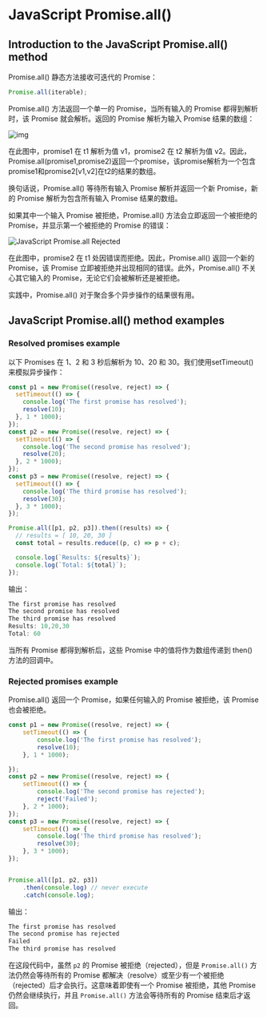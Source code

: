 # JavaScript Promise.all()

## Introduction to the JavaScript Promise.all() method

Promise.all() 静态方法接收可迭代的 Promise：

```js
Promise.all(iterable);
```

Promise.all() 方法返回一个单一的 Promise，当所有输入的 Promise 都得到解析时，该 Promise 就会解析。返回的 Promise 解析为输入 Promise 结果的数组：

![img](https://www.javascripttutorial.net/wp-content/uploads/2022/02/JavaScript-Promise.all-Fulfilled-1.svg)

在此图中，promise1 在 t1 解析为值 v1，promise2 在 t2 解析为值 v2。因此，Promise.all(promise1,promise2)返回一个promise，该promise解析为一个包含promise1和promise2[v1,v2]在t2的结果的数组。

换句话说，Promise.all() 等待所有输入 Promise 解析并返回一个新 Promise，新的 Promise 解析为包含所有输入 Promise 结果的数组。

如果其中一个输入 Promise 被拒绝，Promise.all() 方法会立即返回一个被拒绝的 Promise，并显示第一个被拒绝的 Promise 的错误：

![JavaScript Promise.all Rejected](https://www.javascripttutorial.net/wp-content/uploads/2022/02/JavaScript-Promise.all-Rejected.svg)

在此图中，promise2 在 t1 处因错误而拒绝。因此，Promise.all() 返回一个新的 Promise，该 Promise 立即被拒绝并出现相同的错误。此外，Promise.all() 不关心其它输入的 Promise，无论它们会被解析还是被拒绝。

实践中，Promise.all() 对于聚合多个异步操作的结果很有用。

## JavaScript Promise.all() method examples

### Resolved promises example

以下 Promises 在 1、2 和 3 秒后解析为 10、20 和 30。我们使用setTimeout()来模拟异步操作：

```js
const p1 = new Promise((resolve, reject) => {
  setTimeout(() => {
    console.log('The first promise has resolved');
    resolve(10);
  }, 1 * 1000);
});
const p2 = new Promise((resolve, reject) => {
  setTimeout(() => {
    console.log('The second promise has resolved');
    resolve(20);
  }, 2 * 1000);
});
const p3 = new Promise((resolve, reject) => {
  setTimeout(() => {
    console.log('The third promise has resolved');
    resolve(30);
  }, 3 * 1000);
});

Promise.all([p1, p2, p3]).then((results) => {
  // results = [ 10, 20, 30 ]
  const total = results.reduce((p, c) => p + c);

  console.log(`Results: ${results}`);
  console.log(`Total: ${total}`);
});
```

输出：

```js
The first promise has resolved
The second promise has resolved
The third promise has resolved
Results: 10,20,30
Total: 60
```

当所有 Promise 都得到解析后，这些 Promise 中的值将作为数组传递到 then() 方法的回调中。

### Rejected promises example

Promise.all() 返回一个 Promise，如果任何输入的 Promise 被拒绝，该 Promise 也会被拒绝。

```js
const p1 = new Promise((resolve, reject) => {
    setTimeout(() => {
        console.log('The first promise has resolved');
        resolve(10);
    }, 1 * 1000);

});
const p2 = new Promise((resolve, reject) => {
    setTimeout(() => {
        console.log('The second promise has rejected');
        reject('Failed');
    }, 2 * 1000);
});
const p3 = new Promise((resolve, reject) => {
    setTimeout(() => {
        console.log('The third promise has resolved');
        resolve(30);
    }, 3 * 1000);
});


Promise.all([p1, p2, p3])
    .then(console.log) // never execute
    .catch(console.log);
```

输出：

```js
The first promise has resolved
The second promise has rejected
Failed
The third promise has resolved
```

在这段代码中，虽然 `p2` 的 Promise 被拒绝（rejected），但是 `Promise.all()` 方法仍然会等待所有的 Promise 都解决（resolve）或至少有一个被拒绝（rejected）后才会执行。这意味着即使有一个 Promise 被拒绝，其他 Promise 仍然会继续执行，并且 `Promise.all()` 方法会等待所有的 Promise 结束后才返回。
